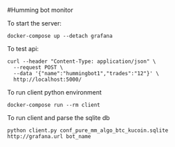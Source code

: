 #Humming bot monitor


To start the server:
```
docker-compose up --detach grafana
```

To test api:
```
curl --header "Content-Type: application/json" \
  --request POST \
  --data '{"name":"hummingbot1","trades":"12"}' \
  http://localhost:5000/
```

To run client python environment
```
docker-compose run --rm client
```

To run client and parse the sqlite db
```
python client.py conf_pure_mm_algo_btc_kucoin.sqlite http://grafana.url bot_name
```